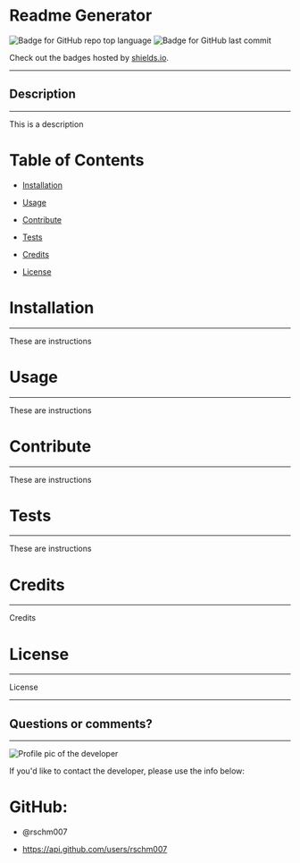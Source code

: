 
# Readme Generator

![Badge for GitHub repo top language](https://img.shields.io/github/languages/top/rschm007/Readme_Generator?style=flat&logo=appveyor) ![Badge for GitHub last commit](https://img.shields.io/github/last-commit/rschm007/Readme_Generator?style=flat&logo=appveyor)
  
Check out the badges hosted by [shields.io](https://shields.io/).

---
## Description
---
This is a description
# Table of Contents
* [Installation](#installation)

* [Usage](#usage)

* [Contribute](#contribute)

* [Tests](#tests)

* [Credits](#credits)

* [License](#license)

# Installation
---
These are instructions


# Usage
---
These are instructions


# Contribute
---
These are instructions


# Tests
---
These are instructions


# Credits
---
Credits


# License
---
License


---
## Questions or comments?
---
![Profile pic of the developer](https://avatars1.githubusercontent.com/u/69170803?v=4)

If you'd like to contact the developer, please use the info below:

# GitHub:

* @rschm007 

* https://api.github.com/users/rschm007
